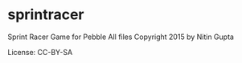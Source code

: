 # sprintracer
Sprint Racer Game for Pebble
All files Copyright 2015 by Nitin Gupta

License: CC-BY-SA
